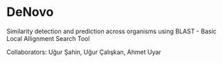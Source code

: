 # DeNovo

Similarity detection and prediction across organisms using BLAST - Basic Local Allignment Search Tool 

Collaborators: Uğur Şahin, Uğur Çalışkan, Ahmet Uyar

